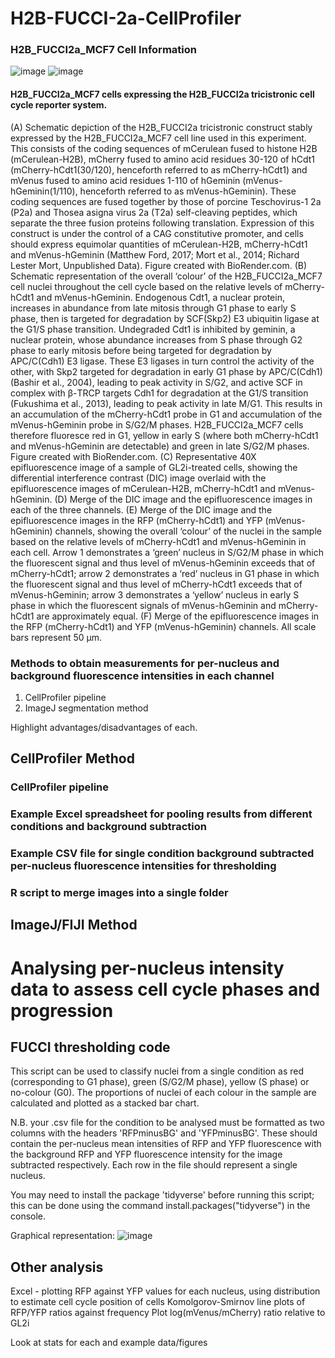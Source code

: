 # H2B-FUCCI-2a-CellProfiler

### H2B_FUCCI2a_MCF7 Cell Information

![image](https://github.com/user-attachments/assets/53db4b53-6f66-4c51-bb09-ac9e11d1d791)
![image](https://github.com/user-attachments/assets/823e9d71-392a-4904-9fb9-36390cbf7aad)
#### H2B_FUCCI2a_MCF7 cells expressing the H2B_FUCCI2a tricistronic cell cycle reporter system. 
(A) Schematic depiction of the H2B_FUCCI2a tricistronic construct stably expressed by the H2B_FUCCI2a_MCF7 cell line used in this experiment. This consists of the coding sequences of mCerulean fused to histone H2B (mCerulean-H2B), mCherry fused to amino acid residues 30-120 of hCdt1 (mCherry-hCdt1(30/120), henceforth referred to as mCherry-hCdt1) and mVenus fused to amino acid residues 1-110 of hGeminin (mVenus-hGeminin(1/110), henceforth referred to as mVenus-hGeminin). These coding sequences are fused together by those of porcine Teschovirus-1 2a (P2a) and Thosea asigna virus 2a (T2a) self-cleaving peptides, which separate the three fusion proteins following translation. Expression of this construct is under the control of a CAG constitutive promoter, and cells should express equimolar quantities of mCerulean-H2B, mCherry-hCdt1 and mVenus-hGeminin (Matthew Ford, 2017; Mort et al., 2014; Richard Lester Mort, Unpublished Data). Figure created with BioRender.com. (B) Schematic representation of the overall ‘colour’ of the H2B_FUCCI2a_MCF7 cell nuclei throughout the cell cycle based on the relative levels of mCherry-hCdt1 and mVenus-hGeminin. Endogenous Cdt1, a nuclear protein, increases in abundance from late mitosis through G1 phase to early S phase, then is targeted for degradation by SCF(Skp2) E3 ubiquitin ligase at the G1/S phase transition. Undegraded Cdt1 is inhibited by geminin, a nuclear protein, whose abundance increases from S phase through G2 phase to early mitosis before being targeted for degradation by APC/C(Cdh1) E3 ligase. These E3 ligases in turn control the activity of the other, with Skp2 targeted for degradation in early G1 phase by APC/C(Cdh1) (Bashir et al., 2004), leading to peak activity in S/G2, and active SCF in complex with β-TRCP targets Cdh1 for degradation at the G1/S transition (Fukushima et al., 2013), leading to peak activity in late M/G1. This results in an accumulation of the mCherry-hCdt1 probe in G1 and accumulation of the mVenus-hGeminin probe in S/G2/M phases. H2B_FUCCI2a_MCF7 cells therefore fluoresce red in G1, yellow in early S (where both mCherry-hCdt1 and mVenus-hGeminin are detectable) and green in late S/G2/M phases. Figure created with BioRender.com. (C) Representative 40X epifluorescence image of a sample of GL2i-treated cells, showing the differential interference contrast (DIC) image overlaid with the epifluorescence images of mCerulean-H2B, mCherry-hCdt1 and mVenus-hGeminin. (D) Merge of the DIC image and the epifluorescence images in each of the three channels. (E) Merge of the DIC image and the epifluorescence images in the RFP (mCherry-hCdt1) and YFP (mVenus-hGeminin) channels, showing the overall ‘colour’ of the nuclei in the sample based on the relative levels of mCherry-hCdt1 and mVenus-hGeminin in each cell. Arrow 1 demonstrates a ‘green’ nucleus in S/G2/M phase in which the fluorescent signal and thus level of mVenus-hGeminin exceeds that of mCherry-hCdt1; arrow 2 demonstrates a ‘red’ nucleus in G1 phase in which the fluorescent signal and thus level of mCherry-hCdt1 exceeds that of mVenus-hGeminin; arrow 3 demonstrates a ‘yellow’ nucleus in early S phase in which the fluorescent signals of mVenus-hGeminin and mCherry-hCdt1 are approximately equal. (F) Merge of the epifluorescence images in the RFP (mCherry-hCdt1) and YFP (mVenus-hGeminin) channels. All scale bars represent 50 μm.


### Methods to obtain measurements for per-nucleus and background fluorescence intensities in each channel

1. CellProfiler pipeline
2. ImageJ segmentation method

Highlight advantages/disadvantages of each.

## CellProfiler Method

### CellProfiler pipeline

### Example Excel spreadsheet for pooling results from different conditions and background subtraction

### Example CSV file for single condition background subtracted per-nucleus fluorescence intensities for thresholding

### R script to merge images into a single folder

## ImageJ/FIJI Method

# Analysing per-nucleus intensity data to assess cell cycle phases and progression

## FUCCI thresholding code

This script can be used to classify nuclei from a single condition as red (corresponding to G1 phase), green (S/G2/M phase), yellow (S phase) or no-colour (G0). The proportions of nuclei of each colour in the sample are calculated and plotted as a stacked bar chart.

N.B. your .csv file for the condition to be analysed must be formatted as two columns with the headers 'RFPminusBG' and 'YFPminusBG'. These should contain the per-nucleus mean intensities of RFP and YFP fluorescence with the background RFP and YFP fluorescence intensity for the image subtracted respectively. Each row in the file should represent a single nucleus.

You may need to install the package 'tidyverse' before running this script; this can be done using the command install.packages("tidyverse") in the console.

Graphical representation:
![image](https://github.com/user-attachments/assets/25adf5d9-72d8-42d7-9618-e6a83d7bb006)

## Other analysis

Excel - plotting RFP against YFP values for each nucleus, using distribution to estimate cell cycle position of cells
Komolgorov-Smirnov line plots of RFP/YFP ratios against frequency
Plot log(mVenus/mCherry) ratio relative to GL2i

Look at stats for each and example data/figures
